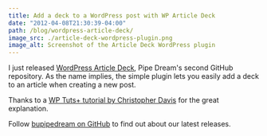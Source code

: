```yaml
---
title: Add a deck to a WordPress post with WP Article Deck
date: "2012-04-08T21:30:39-04:00"
path: /blog/wordpress-article-deck/
image_src: ./article-deck-wordpress-plugin.png
image_alt: Screenshot of the Article Deck WordPress plugin
---
```


I just released [WordPress Article Deck](https://github.com/bupipedream/WordPress-Article-Deck), Pipe Dream's second GitHub repository. As the name implies, the simple plugin lets you easily add a deck to an article when creating a new post.

Thanks to a [WP Tuts+ tutorial by Christopher Davis](http://wp.tutsplus.com/tutorials/plugins/how-to-create-custom-wordpress-writemeta-boxes/) for the great explanation.

Follow [bupipedream on GitHub](https://github.com/bupipedream) to find out about our latest releases.
